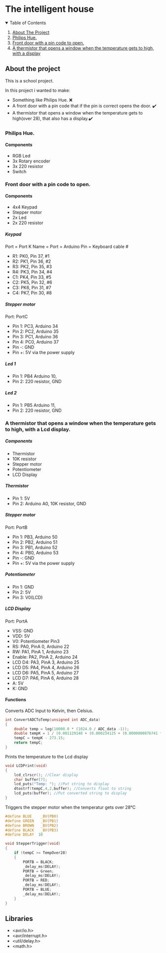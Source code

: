 # The intelligent house

<details open="open">
  <summary>Table of Contents</summary>
  <ol>
    <li>
      <a href="#about-the-project">About The Project</a>
    </li>
     <li>
      <a href="#philips-hue">Philips Hue.</a>
    </li>
     <li>
      <a href="#front-door-with-a-pin-code-to-open">Front door with a pin code to open.</a>
    </li>
     <li>
      <a href="#a-thermistor-that-opens-a-window-when-the-temperature-gets-to-high-with-a-lcd-display">A thermistor that opens a window when the temperature gets to high, with a display</a>
    </li>
  </ol>
</details>

## About the project
This is a school project.

In this project i wanted to make:
* Something like Philips Hue. ❌
* A front door with a pin code that if the pin is correct opens the door. ✔️
* A thermistor that opens a window when the temperature gets to high(over 28), that also has a display.✔️

### Philips Hue.
#### Components
* RGB Led
* 3x Rotary encoder
* 3x 220 resistor
* Switch

### Front door with a pin code to open.
#### Components
* 4x4 Keypad
* Stepper motor
* 2x Led
* 2x 220 resistor

##### Keypad
Port = Port K
Name = Port = Arduino Pin = Keyboard cable #
* R1: PK0, Pin 37, #1
* R2: PK1, Pin 36, #2
* R3: PK2, Pin 35, #3
* R4: PK3, Pin 34, #4
* C1: PK4, Pin 33, #5
* C2: PK5, Pin 32, #6
* C3: PK6, Pin 31, #7
* C4: PK7, Pin 30, #8

##### Stepper motor
Port: PortC
* Pin 1: PC3, Arduino 34
* Pin 2: PC2, Arduino 35
* Pin 3: PC1, Arduino 36
* Pin 4: PC0, Arduino 37
* Pin -: GND
* Pin +: 5V via the power supply

##### Led 1
* Pin 1: PB4 Arduino 10,
* Pin 2: 220 resistor, GND

##### Led 2
* Pin 1: PB5 Arduino 11,
* Pin 2: 220 resistor, GND

### A thermistor that opens a window when the temperature gets to high, with a Lcd display.
##### Components
* Thermistor
* 10K resistor
* Stepper motor
* Potentiometer
* LCD Display
 
##### Thermistor 
* Pin 1: 5V
* Pin 2:  Arduino A0, 10K resistor, GND

##### Stepper motor
Port: PortB
* Pin 1: PB3, Arduino 50
* Pin 2: PB2, Arduino 51
* Pin 3: PB1, Arduino 52
* Pin 4: PB0, Arduino 53
* Pin -: GND
* Pin +: 5V via the power supply

##### Potentiometer
* Pin 1: GND
* Pin 2: 5V
* Pin 3: V0(LCD)

##### LCD Display
Port: PortA
* VSS: GND
* VDD: 5V
* V0: Potentiometer Pin3
* RS: PA0, PinA 0, Arduino 22
* RW: PA1, PinA 1, Arduino 23
* Enable: PA2, PinA 2, Arduino 24
* LCD D4: PA3, PinA 3, Arduino 25
* LCD D5: PA4, PinA 4, Arduino 26
* LCD D6: PA5, PinA 5, Arduino 27
* LCD D7: PA6, PinA 6, Arduino 28
* A: 5V
* K: GND

#### Functions
Converts ADC Input to Kelvin, then Celsius.
```c
int ConvertADCToTemp(unsigned int ADC_data)
{
	double temp = log(10000.0 * (1024.0 / ADC_data -1));
	double tempK = 1 / (0.001129148 + (0.000234125 + (0.0000000876741 *temp *temp))*temp);
	tempC = tempK - 273.15;
	return tempC;
}
```

Prints the temperature to the Lcd display
```c
void LCDPrint(void)
{
	lcd_clrscr(); //Clear display
	char buffer[7];
	lcd_puts("Temp: "); //Put string to display
	dtostrf(tempC,4,2,buffer); //Converts float to string
	lcd_puts(buffer); //Put converted string to display
}
```
Triggers the stepper motor when the temperatur gets over 28°C
```c
#define BLUE    _BV(PB0)
#define GREEN   _BV(PB1)
#define BROWN	_BV(PB2)
#define BLACK   _BV(PB3)
#define DELAY  10

void StepperTrigger(void)
{
	if (tempC >= TempOver28)
	{
		PORTB = BLACK;
		_delay_ms(DELAY);
		PORTB = Green;
		_delay_ms(DELAY);
		PORTB = RED;
		_delay_ms(DELAY);
		PORTB = BLUE;
		_delay_ms(DELAY);
	}
}
```
## Libraries
* <avr/io.h>
* <avr/interrupt.h>
* <util/delay.h>
* <math.h>








